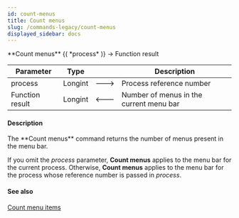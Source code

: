 ```yaml
---
id: count-menus
title: Count menus
slug: /commands-legacy/count-menus
displayed_sidebar: docs
---
```


<!--REF #_command_.Count menus.Syntax-->**Count menus** {( *process* )} -> Function result<!-- END REF-->
<!--REF #_command_.Count menus.Params-->
| Parameter | Type |  | Description |
| --- | --- | --- | --- |
| process | Longint | &#x1F852; | Process reference number |
| Function result | Longint | &#x1F850; | Number of menus in the current menu bar |

<!-- END REF-->

#### Description 

<!--REF #_command_.Count menus.Summary-->The **Count menus** command returns the number of menus present in the menu bar.<!-- END REF-->

If you omit the *process* parameter, **Count menus** applies to the menu bar for the current process. Otherwise, **Count menus** applies to the menu bar for the process whose reference number is passed in *process*. 

#### See also 

[Count menu items](count-menu-items.md)  